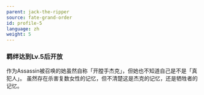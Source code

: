 ```yaml
---
parent: jack-the-ripper
source: fate-grand-order
id: profile-5
language: zh
weight: 5
---
```


### 羁绊达到Lv.5后开放

作为Assassin被召唤的她虽然自称「开膛手杰克」，但她也不知道自己是不是「真犯人」。
虽然存在杀害复数女性的记忆，但不清楚这是杰克的记忆，还是牺牲者的记忆。
